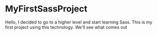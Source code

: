 # MyFirstSassProject
Hello, I decided to go to a higher level and start learning Sass. This is my first project using this technology. We'll see what comes out
